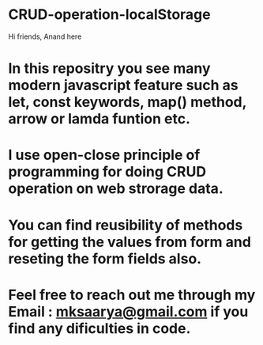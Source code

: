 # CRUD-operation-localStorage

Hi friends, Anand here

# In this repositry you see many modern javascript feature such as let, const keywords, map() method, arrow or lamda funtion etc.

# I use open-close principle of programming for doing CRUD operation on web strorage data.

# You can find reusibility of methods for getting the values from form and reseting the form fields also.

# Feel free to reach out me through my Email : mksaarya@gmail.com if you find any dificulties in code.
